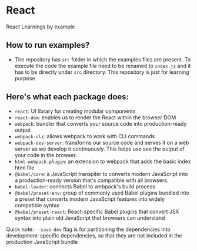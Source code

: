 # React
React Learnings by example

## How to run examples?

- The repository has `src` folder in which the examples files are present. To execute the code the example file need to be renamed to `index.js` and it has to be directly under `src` directory. This repository is just for learning purpose.

## Here's what each package does:

- `react`: UI library for creating modular components
- `react-dom`: enables us to render the React within the browser DOM
- `webpack`: bundler that converts your source code into production-ready output
- `webpack-cli`: allows webpack to work with CLI commands
- `webpack-dev-server`: transforms our source code and serves it on a web server as we develop it continuously. This helps use see the output of your code in the browser.
- `html-webpack-plugin`: an extension to webpack that adds the basic index html file
- `@babel/core`: a JavaScript transpiler to converts modern JavaScript into a production-ready version that's compatible with all browsers.
- `babel-loader`: connects Babel to webpack's build process
- `@babel/preset-env`: group of commonly used Babel plugins bundled into a preset that converts modern JavaScript features into widely compatible syntax
- `@babel/preset-react`: React-specific Babel plugins that convert JSX syntax into plain old JavaScript that browsers can understand

Quick note: `--save-dev` flag is for partitioning the dependencies into development-specific dependencies, so that they are not included in the production JavaScript bundle
